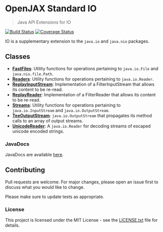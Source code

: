 # OpenJAX Standard IO

> Java API Extensions for IO

[![Build Status](https://travis-ci.org/openjax/standard-io.png)](https://travis-ci.org/openjax/standard-io)
[![Coverage Status](https://coveralls.io/repos/github/openjax/standard-io/badge.svg)](https://coveralls.io/github/openjax/standard-io)

IO is a supplementary extension to the `java.io` and `java.nio` packages.

## Classes

* **[FastFiles](src/main/java/org/openjax/standard/io/FastFiles.java)**: Utility functions for operations pertaining to `java.io.File` and `java.nio.file.Path`.
* **[Readers](src/main/java/org/openjax/standard/io/Readers.java)**: Utility functions for operations pertaining to `java.io.Reader`.
* **[ReplayInputStream](src/main/java/org/openjax/standard/io/ReplayInputStream.java)**: Implementation of a FilterInputStream that allows its content to be re-read.
* **[ReplayReader](src/main/java/org/openjax/standard/io/ReplayReader.java)**: Implementation of a FilterReader that allows its content to be re-read.
* **[Streams](src/main/java/org/openjax/standard/io/Streams.java)**: Utility functions for operations pertaining to `java.io.InputStream` and `java.io.OutputStream`.
* **[TeeOutputStream](src/main/java/org/openjax/standard/io/TeeOutputStream.java)**: `java.io.OutputStream` that propagates its method calls to an array of output streams.
* **[UnicodeReader](src/main/java/org/openjax/standard/io/UnicodeReader.java)**: A `java.io.Reader` for decoding streams of escaped unicode encoded strings.

### JavaDocs

JavaDocs are available [here](https://standard.openjax.org/io/apidocs/).

## Contributing

Pull requests are welcome. For major changes, please open an issue first to discuss what you would like to change.

Please make sure to update tests as appropriate.

### License

This project is licensed under the MIT License - see the [LICENSE.txt](LICENSE.txt) file for details.